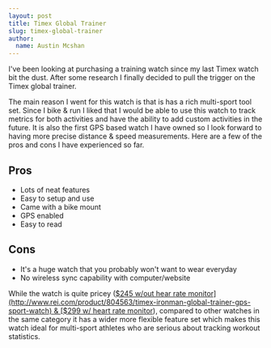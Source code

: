 ```yaml
---
layout: post
title: Timex Global Trainer
slug: timex-global-trainer
author:
  name: Austin Mcshan
---
```

I've been looking at purchasing a training watch since my last Timex watch bit the dust. After some research I finally decided to pull the trigger on the Timex global trainer.

The main reason I went for this watch is that is has a rich multi-sport tool set. Since I bike & run I liked that I would be able to use this watch to track metrics for both activities and have the ability to add custom activities in the future. It is also the first GPS based watch I have owned so I look forward to having more precise distance & speed measurements. Here are a few of the pros and cons I have experienced so far.

## Pros ##
- Lots of neat features
- Easy to setup and use
- Came with a bike mount
- GPS enabled
- Easy to read

## Cons ##
- It's a huge watch that you  probably won't want to wear everyday
- No wireless sync capability with computer/website

While the watch is quite pricey ([$245 w/out hear rate monitor](http://www.rei.com/product/804563/timex-ironman-global-trainer-gps-sport-watch) & [$299 w/ heart rate monitor](http://www.rei.com/product/804564/timex-ironman-global-trainer-gps-sport-watch-with-heart-rate-monitor)), compared to other watches in the same category it has a wider more flexible feature set which makes this watch ideal for multi-sport athletes who are serious about tracking workout statistics. 